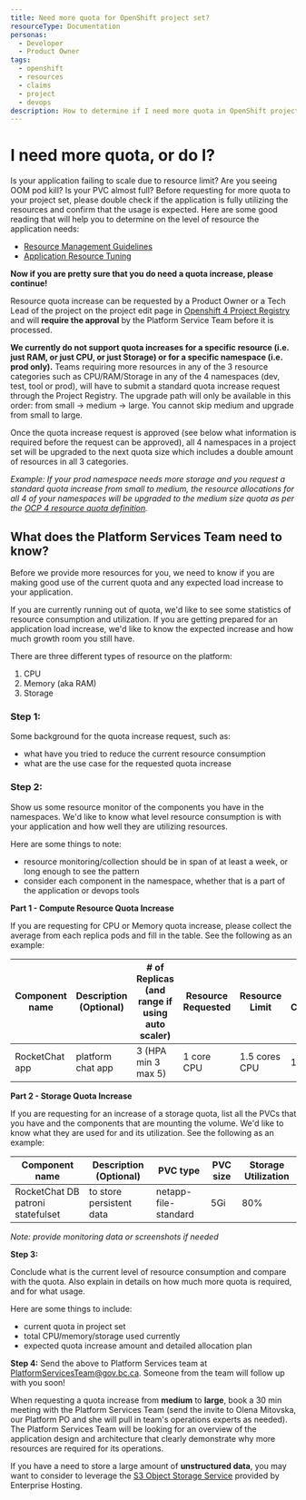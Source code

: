 ```yaml
---
title: Need more quota for OpenShift project set?
resourceType: Documentation
personas: 
  - Developer
  - Product Owner
tags:
  - openshift
  - resources
  - claims
  - project
  - devops
description: How to determine if I need more quota in OpenShift project set and request for it
---
```


# I need more quota, or do I?

Is your application failing to scale due to resource limit? Are you seeing OOM pod kill? Is your PVC almost full? Before requesting for more quota to your project set, please double check if the application is fully utilizing the resources and confirm that the usage is expected. Here are some good reading that will help you to determine on the level of resource the application needs:
- [Resource Management Guidelines](https://github.com/BCDevOps/developer-experience/blob/master/docs/ResourceManagementGuidelines.md)
- [Application Resource Tuning](https://github.com/BCDevOps/developer-experience/blob/master/docs/resource-tuning-recommendations.md)

**Now if you are pretty sure that you do need a quota increase, please continue!**

Resource quota increase can be requested by a Product Owner or a Tech Lead of the project on the project edit page in [Openshift 4 Project Registry](https://registry.developer.gov.bc.ca/public-landing) and will **require the approval** by the Platform Service Team before it is processed.  

**We currently do not support quota increases for a specific resource (i.e. just RAM, or just CPU, or just Storage) or for a specific namespace (i.e. prod only).**  Teams requiring more resources in any of the 3 resource categories such as CPU/RAM/Storage in any of the 4 namespaces (dev, test, tool or prod), will have to submit a standard quota increase request through the Project Registry.  The upgrade path will only be available in this order: from small -> medium -> large. You cannot skip medium and upgrade from small to large.

Once the quota increase request is approved (see below what information is required before the request can be approved), all 4 namespaces in a project set will be upgraded to the next quota size which includes a double amount of resources in all 3 categories.

*Example: If your prod namespace needs more storage and you request a standard quota increase from small to medium, the resource allocations for all 4 of your namespaces will be upgraded to the medium size quota as per the [OCP 4 resource quota definition](https://developer.gov.bc.ca/Project-Resource-Quotas-in-BC-Gov's-PaaS-(Openshift-4-Platform)).*

## What does the Platform Services Team need to know?

Before we provide more resources for you, we need to know if you are making good use of the current quota and any expected load increase to your application.

If you are currently running out of quota, we'd like to see some statistics of resource consumption and utilization. If you are getting prepared for an application load increase, we'd like to know the expected increase and how much growth room you still have.

There are three different types of resource on the platform:
1. CPU
2. Memory (aka RAM)
3. Storage

### Step 1:

Some background for the quota increase request, such as:
- what have you tried to reduce the current resource consumption
- what are the use case for the requested quota increase

### Step 2:

Show us some resource monitor of the components you have in the namespaces. We'd like to know what level resource consumption is with your application and how well they are utilizing resources.

Here are some things to note:
- resource monitoring/collection should be in span of at least a week, or long enough to see the pattern
- consider each component in the namespace, whether that is a part of the application or devops tools


**Part 1 - Compute Resource Quota Increase**

If you are requesting for CPU or Memory quota increase, please collect the average from each replica pods and fill in the table. See the following as an example:

| Component name | Description (Optional) | # of Replicas (and range if using auto scaler) | Resource Requested | Resource Limit | Average Consumption | Spikes |
|----------------|------------------------|------------------------------------------------|--------------------|----------------|---------------------|--------|
| RocketChat app | platform chat app | 3 (HPA min 3 max 5) | 1 core CPU | 1.5 cores CPU | 1 core | 1.4 cores |


**Part 2 - Storage Quota Increase**

If you are requesting for an increase of a storage quota, list all the PVCs that you have and the components that are mounting the volume. We'd like to know what they are used for and its utilization. See the following as an example:

| Component name | Description (Optional) | PVC type | PVC size | Storage Utilization |
|----------------|------------------------|----------|----------|---------------------|
| RocketChat DB patroni statefulset | to store persistent data | netapp-file-standard | 5Gi | 80% |

*Note: provide monitoring data or screenshots if needed*


**Step 3:**

Conclude what is the current level of resource consumption and compare with the quota. Also explain in details on how much more quota is required, and for what usage.

Here are some things to include:
- current quota in project set
- total CPU/memory/storage used currently
- expected quota increase amount and detailed allocation plan


**Step 4:**
Send the above to Platform Services team at PlatformServicesTeam@gov.bc.ca. Someone from the team will follow up with you soon!

When requesting a quota increase from **medium** to **large**, book a 30 min meeting with the Platform Services Team (send the invite to Olena Mitovska, our Platform PO and she will pull in team's operations experts as needed). The Platform Services Team will be looking for an overview of the application design and architecture that clearly demonstrate why more resources are required for its operations.

If you have a need to store a large amount of **unstructured data**, you may want to consider to leverage the [S3 Object Storage Service](https://github.com/BCDevOps/OpenShift4-Migration/issues/59) provided by Enterprise Hosting.

